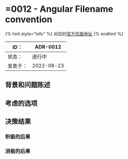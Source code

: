 # =0012 - Angular Filename convention

{% hint style="info" %}
对应的[官方页面地址](https://contributing.bitwarden.com/architecture/adr/angular-filename-convention)
{% endhint %}

| ID：  | ADR-0012   |
| ---- | ---------- |
| 状态：  | 进行中        |
| 发表于： | 2022-08-23 |

## 背景和问题陈述​ <a href="#context-and-problem-statement" id="context-and-problem-statement"></a>

## 考虑的选项​ <a href="#considered-options" id="considered-options"></a>

## 决策结果​ <a href="#decision-outcome" id="decision-outcome"></a>

### 积极的后果​ <a href="#positive-consequences" id="positive-consequences"></a>

### 消极的后果​ <a href="#negative-consequences" id="negative-consequences"></a>
